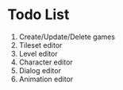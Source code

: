 # Todo List

1. Create/Update/Delete games
2. Tileset editor
3. Level editor
4. Character editor
  1. Dialog editor
  2. Animation editor

